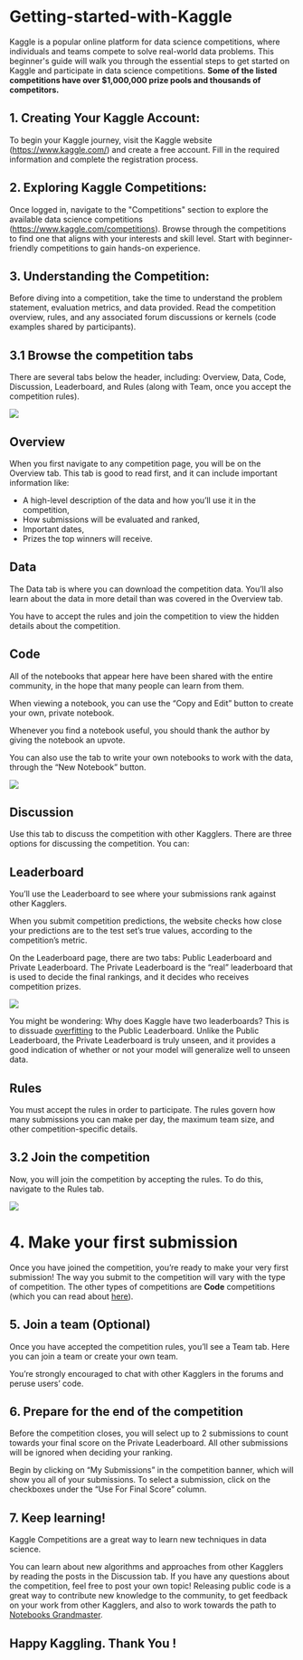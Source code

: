 # Getting-started-with-Kaggle
Kaggle is a popular online platform for data science competitions, where individuals and teams compete to solve real-world data problems. This beginner's guide will walk you through the essential steps to get started on Kaggle and participate in data science competitions. **Some of the listed competitions have over $1,000,000 prize pools and thousands of competitors.**

## 1. Creating Your Kaggle Account:
To begin your Kaggle journey, visit the Kaggle website (https://www.kaggle.com/) and create a free account. Fill in the required information and complete the registration process.

## 2. Exploring Kaggle Competitions:
Once logged in, navigate to the "Competitions" section to explore the available data science competitions (https://www.kaggle.com/competitions). Browse through the competitions to find one that aligns with your interests and skill level. Start with beginner-friendly competitions to gain hands-on experience.

## 3. Understanding the Competition:
Before diving into a competition, take the time to understand the problem statement, evaluation metrics, and data provided. Read the competition overview, rules, and any associated forum discussions or kernels (code examples shared by participants).

## 3.1 Browse the competition tabs   

There are several tabs below the header, including: Overview, Data, Code, Discussion, Leaderboard, and Rules (along with Team, once you accept the competition rules).  

![](https://i.imgur.com/hguZ5w7.png)

## Overview
When you first navigate to any competition page, you will be on the Overview tab.  This tab is good to read first, and it can include important information like:
- A high-level description of the data and how you’ll use it in the competition,
- How submissions will be evaluated and ranked, 
- Important dates,
- Prizes the top winners will receive.

## Data
The Data tab is where you can download the competition data. You’ll also learn about the data in more detail than was covered in the Overview tab.

You have to accept the rules and join the competition to view the hidden details about the competition.

## Code
All of the notebooks that appear here have been shared with the entire community, in the hope that many people can learn from them.

When viewing a notebook, you can use the “Copy and Edit” button to create your own, private notebook.

Whenever you find a notebook useful, you should thank the author by giving the notebook an upvote.

You can also use the tab to write your own notebooks to work with the data, through the “New Notebook” button.

![](https://i.imgur.com/CD8DRYq.png)

## Discussion
Use this tab to discuss the competition with other Kagglers.  There are three options for discussing the competition. You can:

## Leaderboard
You’ll use the Leaderboard to see where your submissions rank against other Kagglers.  

When you submit competition predictions, the website checks how close your predictions are to the test set’s true values, according to the competition’s metric.

On the Leaderboard page, there are two tabs: Public Leaderboard and Private Leaderboard.  The Private Leaderboard is the “real” leaderboard that is used to decide the final rankings, and it decides who receives competition prizes.

![](https://i.imgur.com/eRxlQtD.png)

You might be wondering: Why does Kaggle have two leaderboards?  This is to dissuade [overfitting](https://www.kaggle.com/dansbecker/underfitting-and-overfitting) to the Public Leaderboard.   Unlike the Public Leaderboard, the Private Leaderboard is truly unseen, and it provides a good indication of whether or not your model will generalize well to unseen data.

## Rules
You must accept the rules in order to participate.  The rules govern how many submissions you can make per day, the maximum team size, and other competition-specific details.

## 3.2 Join the competition

Now, you will join the competition by accepting the rules.  To do this, navigate to the Rules tab.  

![](https://i.imgur.com/8DQjFuN.png)

# 4. Make your first submission
Once you have joined the competition, you’re ready to make your very first submission! 
The way you submit to the competition will vary with the type of competition. The other types of competitions are **Code** competitions (which you can read about [here](https://www.kaggle.com/docs/competitions#notebooks-only-competitions)).

## 5. Join a team (Optional)
Once you have accepted the competition rules, you’ll see a Team tab. Here you can join a team or create your own team.

You’re strongly encouraged to chat with other Kagglers in the forums and peruse users’ code.

## 6. Prepare for the end of the competition

Before the competition closes, you will select up to 2 submissions to count towards your final score on the Private Leaderboard.  All other submissions will be ignored when deciding your ranking.

Begin by clicking on “My Submissions” in the competition banner, which will show you all of your submissions.  To select a submission, click on the checkboxes under the “Use For Final Score” column.

## 7. Keep learning!

Kaggle Competitions are a great way to learn new techniques in data science.  

You can learn about new algorithms and approaches from other Kagglers by reading the posts in the Discussion tab.  If you have any questions about the competition, feel free to post your own topic! Releasing public code is a great way to contribute new knowledge to the community, to get feedback on your work from other Kagglers, and also to work towards the path to [Notebooks Grandmaster](https://www.kaggle.com/progression).
## Happy Kaggling. Thank You !
